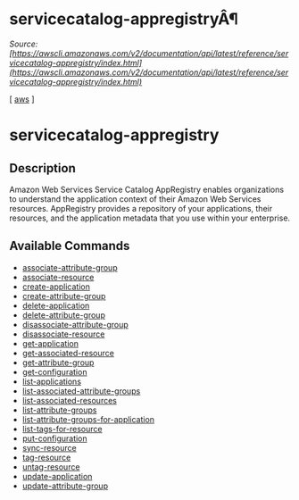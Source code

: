 # servicecatalog-appregistryÂ¶

*Source: [https://awscli.amazonaws.com/v2/documentation/api/latest/reference/servicecatalog-appregistry/index.html](https://awscli.amazonaws.com/v2/documentation/api/latest/reference/servicecatalog-appregistry/index.html)*

[ [aws](https://awscli.amazonaws.com/v2/documentation/api/latest/reference/index.html#cli-aws) ]

# servicecatalog-appregistry

## Description

Amazon Web Services Service Catalog AppRegistry enables organizations to understand the application context of their Amazon Web Services resources. AppRegistry provides a repository of your applications, their resources, and the application metadata that you use within your enterprise.

## Available Commands

- [associate-attribute-group](https://awscli.amazonaws.com/v2/documentation/api/latest/reference/servicecatalog-appregistry/associate-attribute-group.html)
- [associate-resource](https://awscli.amazonaws.com/v2/documentation/api/latest/reference/servicecatalog-appregistry/associate-resource.html)
- [create-application](https://awscli.amazonaws.com/v2/documentation/api/latest/reference/servicecatalog-appregistry/create-application.html)
- [create-attribute-group](https://awscli.amazonaws.com/v2/documentation/api/latest/reference/servicecatalog-appregistry/create-attribute-group.html)
- [delete-application](https://awscli.amazonaws.com/v2/documentation/api/latest/reference/servicecatalog-appregistry/delete-application.html)
- [delete-attribute-group](https://awscli.amazonaws.com/v2/documentation/api/latest/reference/servicecatalog-appregistry/delete-attribute-group.html)
- [disassociate-attribute-group](https://awscli.amazonaws.com/v2/documentation/api/latest/reference/servicecatalog-appregistry/disassociate-attribute-group.html)
- [disassociate-resource](https://awscli.amazonaws.com/v2/documentation/api/latest/reference/servicecatalog-appregistry/disassociate-resource.html)
- [get-application](https://awscli.amazonaws.com/v2/documentation/api/latest/reference/servicecatalog-appregistry/get-application.html)
- [get-associated-resource](https://awscli.amazonaws.com/v2/documentation/api/latest/reference/servicecatalog-appregistry/get-associated-resource.html)
- [get-attribute-group](https://awscli.amazonaws.com/v2/documentation/api/latest/reference/servicecatalog-appregistry/get-attribute-group.html)
- [get-configuration](https://awscli.amazonaws.com/v2/documentation/api/latest/reference/servicecatalog-appregistry/get-configuration.html)
- [list-applications](https://awscli.amazonaws.com/v2/documentation/api/latest/reference/servicecatalog-appregistry/list-applications.html)
- [list-associated-attribute-groups](https://awscli.amazonaws.com/v2/documentation/api/latest/reference/servicecatalog-appregistry/list-associated-attribute-groups.html)
- [list-associated-resources](https://awscli.amazonaws.com/v2/documentation/api/latest/reference/servicecatalog-appregistry/list-associated-resources.html)
- [list-attribute-groups](https://awscli.amazonaws.com/v2/documentation/api/latest/reference/servicecatalog-appregistry/list-attribute-groups.html)
- [list-attribute-groups-for-application](https://awscli.amazonaws.com/v2/documentation/api/latest/reference/servicecatalog-appregistry/list-attribute-groups-for-application.html)
- [list-tags-for-resource](https://awscli.amazonaws.com/v2/documentation/api/latest/reference/servicecatalog-appregistry/list-tags-for-resource.html)
- [put-configuration](https://awscli.amazonaws.com/v2/documentation/api/latest/reference/servicecatalog-appregistry/put-configuration.html)
- [sync-resource](https://awscli.amazonaws.com/v2/documentation/api/latest/reference/servicecatalog-appregistry/sync-resource.html)
- [tag-resource](https://awscli.amazonaws.com/v2/documentation/api/latest/reference/servicecatalog-appregistry/tag-resource.html)
- [untag-resource](https://awscli.amazonaws.com/v2/documentation/api/latest/reference/servicecatalog-appregistry/untag-resource.html)
- [update-application](https://awscli.amazonaws.com/v2/documentation/api/latest/reference/servicecatalog-appregistry/update-application.html)
- [update-attribute-group](https://awscli.amazonaws.com/v2/documentation/api/latest/reference/servicecatalog-appregistry/update-attribute-group.html)